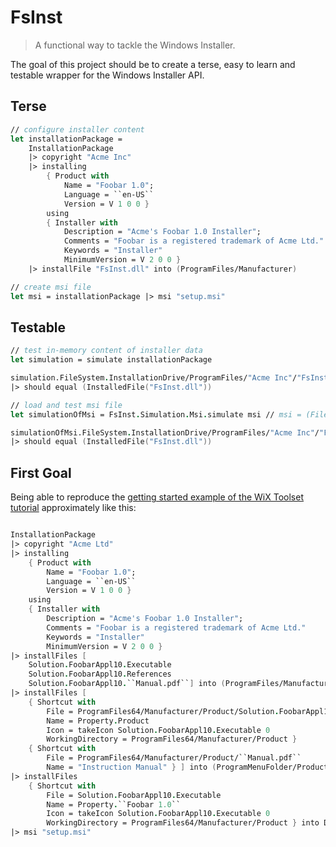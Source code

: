# FsInst
> A functional way to tackle the Windows Installer.

The goal of this project should be to create a terse, easy to learn and testable wrapper for the Windows Installer API.

## Terse
```fsharp
// configure installer content
let installationPackage =
    InstallationPackage
    |> copyright "Acme Inc"
    |> installing
        { Product with
            Name = "Foobar 1.0";
            Language = ``en-US``
            Version = V 1 0 0 }
        using
        { Installer with
            Description = "Acme's Foobar 1.0 Installer";
            Comments = "Foobar is a registered trademark of Acme Ltd."
            Keywords = "Installer"
            MinimumVersion = V 2 0 0 }
    |> installFile "FsInst.dll" into (ProgramFiles/Manufacturer)

// create msi file
let msi = installationPackage |> msi "setup.msi"
```

## Testable
```fsharp
// test in-memory content of installer data
let simulation = simulate installationPackage

simulation.FileSystem.InstallationDrive/ProgramFiles/"Acme Inc"/"FsInst.dll"
|> should equal (InstalledFile("FsInst.dll"))

// load and test msi file
let simulationOfMsi = FsInst.Simulation.Msi.simulate msi // msi = (FileInfo("setup.msi"))

simulationOfMsi.FileSystem.InstallationDrive/ProgramFiles/"Acme Inc"/"FsInst.dll"
|> should equal (InstalledFile("FsInst.dll"))
```

## First Goal
Being able to reproduce the [getting started example of the WiX Toolset tutorial](https://www.firegiant.com/wix/tutorial/getting-started/) approximately like this:
```fsharp

InstallationPackage
|> copyright "Acme Ltd"
|> installing
    { Product with
        Name = "Foobar 1.0";
        Language = ``en-US``
        Version = V 1 0 0 }
    using
    { Installer with
        Description = "Acme's Foobar 1.0 Installer";
        Comments = "Foobar is a registered trademark of Acme Ltd."
        Keywords = "Installer"
        MinimumVersion = V 2 0 0 }
|> installFiles [
    Solution.FoobarAppl10.Executable
    Solution.FoobarAppl10.References
    Solution.FoobarAppl10.``Manual.pdf``] into (ProgramFiles/Manufacturer/Product)
|> installFiles [
    { Shortcut with
        File = ProgramFiles64/Manufacturer/Product/Solution.FoobarAppl10.Executable.Filename
        Name = Property.Product
        Icon = takeIcon Solution.FoobarAppl10.Executable 0
        WorkingDirectory = ProgramFiles64/Manufacturer/Product }
    { Shortcut with
        File = ProgramFiles64/Manufacturer/Product/``Manual.pdf``
        Name = "Instruction Manual" } ] into (ProgramMenuFolder/Product)
|> installFiles
    { Shortcut with
        File = Solution.FoobarAppl10.Executable
        Name = Property.``Foobar 1.0``
        Icon = takeIcon Solution.FoobarAppl10.Executable 0
        WorkingDirectory = ProgramFiles64/Manufacturer/Product } into DesktopFolder
|> msi "setup.msi"
```
